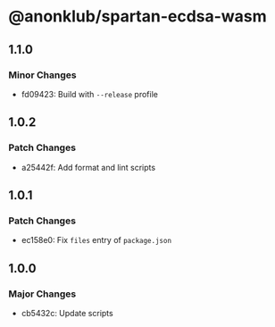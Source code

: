 # @anonklub/spartan-ecdsa-wasm

## 1.1.0

### Minor Changes

- fd09423: Build with `--release` profile

## 1.0.2

### Patch Changes

- a25442f: Add format and lint scripts

## 1.0.1

### Patch Changes

- ec158e0: Fix `files` entry of `package.json`

## 1.0.0

### Major Changes

- cb5432c: Update scripts
